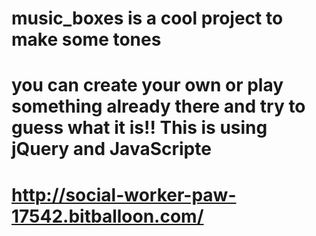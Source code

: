 # music_boxes is a cool project to make some tones
# you can create your own or play something already there and try to guess what it is!! This is using jQuery and JavaScripte
# http://social-worker-paw-17542.bitballoon.com/